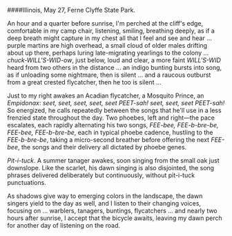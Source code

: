####Illinois, May 27, Ferne Clyffe State Park. 

An hour and a quarter before sunrise, I'm perched at the cliff's edge, comfortable in my camp chair, listening, smiling, breathing deeply, as if a deep breath might capture in my chest all that I feel and see and hear ... purple martins are high overhead, a small cloud of older males drifting about up there, perhaps luring late-migrating yearlings to the colony ... _chuck-WILL'S-WID-ow_, just below, loud and clear, a more faint _WILL'S-WID_ heard from two others in the distance ... an indigo bunting bursts into song, as if unloading some nightmare, then is silent ... and a raucous outburst from a great crested flycatcher, then he too is silent ...

Just to my right awakes an Acadian flycatcher, a Mosquito Prince, an _Empidonax_: _seet, seet, seet, seet, seet PEET-sah! seet, seet, seet PEET-sah!_ So energized, he calls repeatedly between the songs that he'll use in a less frenzied state throughout the day. Two phoebes, left and right—the pace escalates, each rapidly alternating his two songs, _FEE-bee, FEE-b-bre-be, FEE-bee, FEE-b-bre-be_, each in typical phoebe cadence, hustling to the _FEE-b-bre-be_, taking a micro-second breather before offering the next _FEE-bee_, the songs and their delivery all dictated by phoebe genes.

_Pit-i-tuck_. A summer tanager awakes, soon singing from the small oak just downslope. Like the scarlet, his dawn singing is also disjointed, the song phrases delivered deliberately but continuously, without pit-i-tuck punctuations. 

As shadows give way to emerging colors in the landscape, the dawn singers yield to the day as well, and I listen to their changing voices, focusing on ... warblers, tanagers, buntings, flycatchers ... and nearly two hours after sunrise, I accept that the bicycle awaits, leaving my dawn perch for another day of listening on the road.

